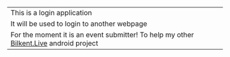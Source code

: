 <html>
<body>
<table>
<br>
<br>
<tr><td>This is a login application</td></tr>
<tr><td>It will be used to login to another webpage</td></tr>
<tr><td>For the moment it is an event submitter! To help my other <a href="https://github.com/Error404Namenotfound/Bilkent.Live">Bilkent.Live</a> android project</td></tr>
</table>
</body>
</html>
